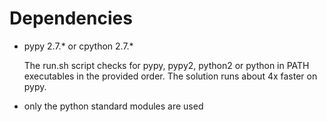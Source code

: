 # Dependencies

  - pypy 2.7.* or cpython 2.7.*

    The run.sh script checks for pypy, pypy2, python2 or python in PATH executables in the provided order. The solution runs about 4x faster on pypy. 

  - only the python standard modules are used
